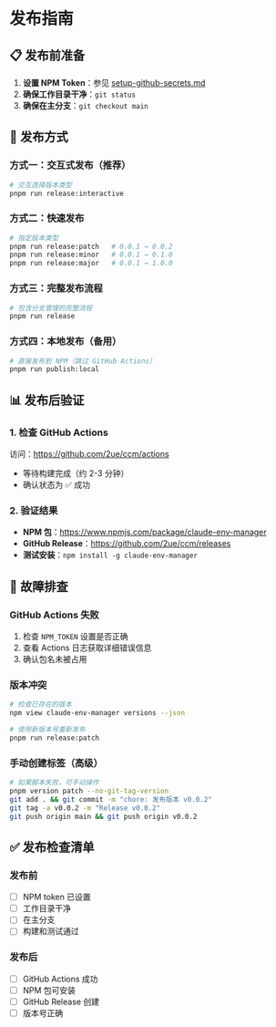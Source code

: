 # 发布指南

## 📋 发布前准备

1. **设置 NPM Token**：参见 [setup-github-secrets.md](./setup-github-secrets.md)
2. **确保工作目录干净**：`git status`
3. **确保在主分支**：`git checkout main`

## 🚀 发布方式

### 方式一：交互式发布（推荐）
```bash
# 交互选择版本类型
pnpm run release:interactive
```

### 方式二：快速发布
```bash
# 指定版本类型
pnpm run release:patch   # 0.0.1 → 0.0.2
pnpm run release:minor   # 0.0.1 → 0.1.0  
pnpm run release:major   # 0.0.1 → 1.0.0
```

### 方式三：完整发布流程
```bash
# 包含分支管理的完整流程
pnpm run release
```

### 方式四：本地发布（备用）
```bash
# 直接发布到 NPM（跳过 GitHub Actions）
pnpm run publish:local
```

## 📊 发布后验证

### 1. 检查 GitHub Actions
访问：https://github.com/2ue/ccm/actions
- 等待构建完成（约 2-3 分钟）
- 确认状态为 ✅ 成功

### 2. 验证结果
- **NPM 包**：https://www.npmjs.com/package/claude-env-manager
- **GitHub Release**：https://github.com/2ue/ccm/releases
- **测试安装**：`npm install -g claude-env-manager`

## 🔧 故障排查

### GitHub Actions 失败
1. 检查 `NPM_TOKEN` 设置是否正确
2. 查看 Actions 日志获取详细错误信息
3. 确认包名未被占用

### 版本冲突
```bash
# 检查已存在的版本
npm view claude-env-manager versions --json

# 使用新版本号重新发布
pnpm run release:patch
```

### 手动创建标签（高级）
```bash
# 如果脚本失败，可手动操作
pnpm version patch --no-git-tag-version
git add . && git commit -m "chore: 发布版本 v0.0.2"
git tag -a v0.0.2 -m "Release v0.0.2"
git push origin main && git push origin v0.0.2
```

## ✅ 发布检查清单

### 发布前
- [ ] NPM token 已设置
- [ ] 工作目录干净
- [ ] 在主分支
- [ ] 构建和测试通过

### 发布后  
- [ ] GitHub Actions 成功
- [ ] NPM 包可安装
- [ ] GitHub Release 创建
- [ ] 版本号正确